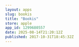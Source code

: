 ```yaml
---
layout: apps
slug: bookis
title: "Bookis"
store: apple
app_id: 1299680557
date: 2025-08-14T21:20:12Z
published: 2017-10-31T18:45:32Z
---
```

